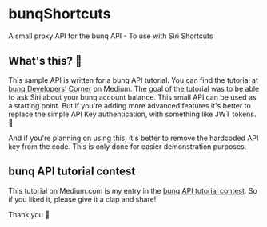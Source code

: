 # bunqShortcuts
A small proxy API for the bunq API - To use with Siri Shortcuts

## What's this? 🤔
This sample API is written for a bunq API tutorial.
You can find the tutorial at [bunq Developers’ Corner](#ADD_URL_WHEN_LIVE) on Medium.
The goal of the tutorial was to be able to ask Siri about your bunq account balance.
This small API can be used as a starting point. 
But if you're adding more advanced features it's better to replace the simple API Key authentication, with something like JWT tokens. 🔐

And if you're planning on using this, it's better to remove the hardcoded API key from the code. 
This is only done for easier demonstration purposes.

## bunq API tutorial contest
This tutorial on Medium.com is my entry in the [bunq API tutorial contest](https://together.bunq.com/d/12862-bunq-api-tutorial-contest-write-to-win). 
So if you liked it, please give it a clap and share!

Thank you 👏
